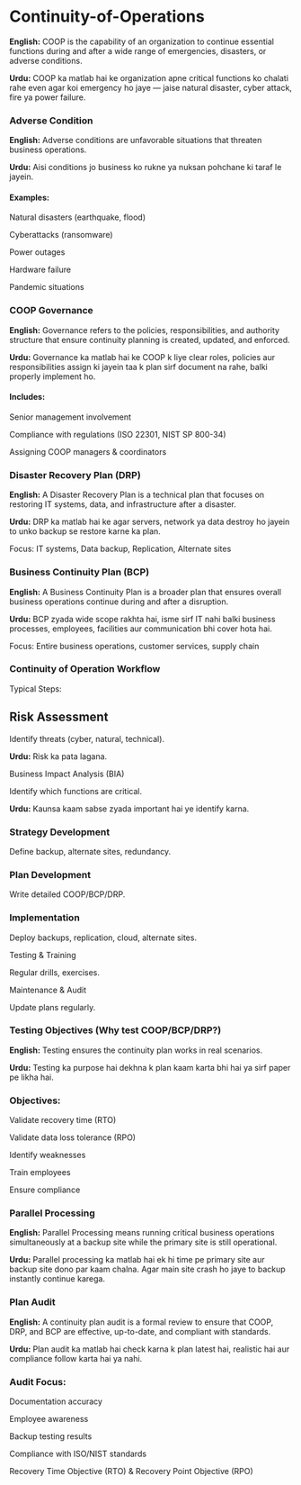 # Continuity-of-Operations

**English:**
COOP is the capability of an organization to continue essential functions during and after a wide range of emergencies, disasters, or adverse conditions.

**Urdu:**
COOP ka matlab hai ke organization apne critical functions ko chalati rahe even agar koi emergency ho jaye — jaise natural disaster, cyber attack, fire ya power failure.

### Adverse Condition

**English:**
Adverse conditions are unfavorable situations that threaten business operations.

**Urdu:**
Aisi conditions jo business ko rukne ya nuksan pohchane ki taraf le jayein.

#### Examples:

Natural disasters (earthquake, flood)

Cyberattacks (ransomware)

Power outages

Hardware failure

Pandemic situations

### COOP Governance

**English:**
Governance refers to the policies, responsibilities, and authority structure that ensure continuity planning is created, updated, and enforced.

**Urdu:**
Governance ka matlab hai ke COOP k liye clear roles, policies aur responsibilities assign ki jayein taa k plan sirf document na rahe, balki properly implement ho.

#### Includes:

Senior management involvement

Compliance with regulations (ISO 22301, NIST SP 800-34)

Assigning COOP managers & coordinators

### Disaster Recovery Plan (DRP)

**English:**
A Disaster Recovery Plan is a technical plan that focuses on restoring IT systems, data, and infrastructure after a disaster.

**Urdu:**
DRP ka matlab hai ke agar servers, network ya data destroy ho jayein to unko backup se restore karne ka plan.

Focus: IT systems, Data backup, Replication, Alternate sites

### Business Continuity Plan (BCP)

**English:**
A Business Continuity Plan is a broader plan that ensures overall business operations continue during and after a disruption.

**Urdu:**
BCP zyada wide scope rakhta hai, isme sirf IT nahi balki business processes, employees, facilities aur communication bhi cover hota hai.

Focus: Entire business operations, customer services, supply chain

### Continuity of Operation Workflow

Typical Steps:

## Risk Assessment

Identify threats (cyber, natural, technical).

**Urdu:** Risk ka pata lagana.

Business Impact Analysis (BIA)

Identify which functions are critical.

**Urdu:** Kaunsa kaam sabse zyada important hai ye identify karna.

### Strategy Development

Define backup, alternate sites, redundancy.

### Plan Development

Write detailed COOP/BCP/DRP.

### Implementation

Deploy backups, replication, cloud, alternate sites.

Testing & Training

Regular drills, exercises.

Maintenance & Audit

Update plans regularly.

### Testing Objectives (Why test COOP/BCP/DRP?)

**English:**
Testing ensures the continuity plan works in real scenarios.

 **Urdu:**
Testing ka purpose hai dekhna k plan kaam karta bhi hai ya sirf paper pe likha hai.

### Objectives:

Validate recovery time (RTO)

Validate data loss tolerance (RPO)

Identify weaknesses

Train employees

Ensure compliance

### Parallel Processing

**English:**
Parallel Processing means running critical business operations simultaneously at a backup site while the primary site is still operational.

**Urdu:**
Parallel processing ka matlab hai ek hi time pe primary site aur backup site dono par kaam chalna. Agar main site crash ho jaye to backup instantly continue karega.

### Plan Audit

**English:**
A continuity plan audit is a formal review to ensure that COOP, DRP, and BCP are effective, up-to-date, and compliant with standards.

**Urdu:**
Plan audit ka matlab hai check karna k plan latest hai, realistic hai aur compliance follow karta hai ya nahi.

### Audit Focus:

Documentation accuracy

Employee awareness

Backup testing results

Compliance with ISO/NIST standards

Recovery Time Objective (RTO) & Recovery Point Objective (RPO)
